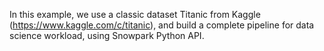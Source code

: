 In this example, we use a classic dataset Titanic from Kaggle (https://www.kaggle.com/c/titanic), and build a complete pipeline for data science workload, using Snowpark Python API. 
